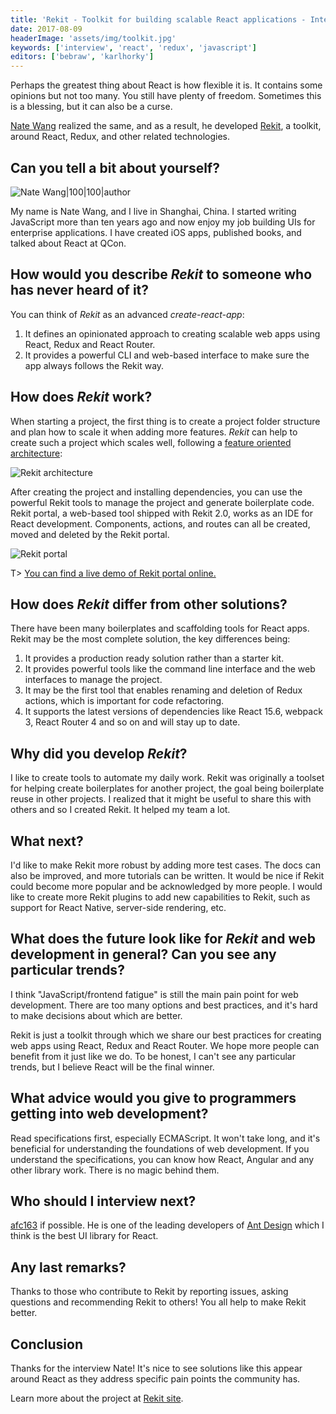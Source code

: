 ```yaml
---
title: 'Rekit - Toolkit for building scalable React applications - Interview with Nate Wang'
date: 2017-08-09
headerImage: 'assets/img/toolkit.jpg'
keywords: ['interview', 'react', 'redux', 'javascript']
editors: ['bebraw', 'karlhorky']
---
```


Perhaps the greatest thing about React is how flexible it is. It contains some opinions but not too many. You still have plenty of freedom. Sometimes this is a blessing, but it can also be a curse.

[Nate Wang](https://twitter.com/webows) realized the same, and as a result, he developed [Rekit](http://rekit.js.org/), a toolkit, around React, Redux, and other related technologies.

## Can you tell a bit about yourself?

![Nate Wang|100|100|author](https://www.gravatar.com/avatar/9645266baa7fbac0823eee7dae06bbe4?s=200)

My name is Nate Wang, and I live in Shanghai, China. I started writing JavaScript more than ten years ago and now enjoy my job building UIs for enterprise applications. I have created iOS apps, published books, and talked about React at QCon.

## How would you describe *Rekit* to someone who has never heard of it?

You can think of *Rekit* as an advanced *create-react-app*:

1. It defines an opinionated approach to creating scalable web apps using React, Redux and React Router.
2. It provides a powerful CLI and web-based interface to make sure the app always follows the Rekit way.

## How does *Rekit* work?

When starting a project, the first thing is to create a project folder structure and plan how to scale it when adding more features. *Rekit* can help to create such a project which scales well, following a [feature oriented architecture](https://medium.com/@nate_wang/feature-oriented-architecture-for-web-applications-2b48e358afb0):

![Rekit architecture](assets/img/rekit/architecture.png)

After creating the project and installing dependencies, you can use the powerful Rekit tools to manage the project and generate boilerplate code. Rekit portal, a web-based tool shipped with Rekit 2.0, works as an IDE for React development. Components, actions, and routes can all be created, moved and deleted by the Rekit portal.

![Rekit portal](assets/img/rekit/portal.png)

T> [You can find a live demo of Rekit portal online.](http://rekit-portal.herokuapp.com/)

## How does *Rekit* differ from other solutions?

There have been many boilerplates and scaffolding tools for React apps. Rekit may be the most complete solution, the key differences being:

1. It provides a production ready solution rather than a starter kit.
2. It provides powerful tools like the command line interface and the web interfaces to manage the project.
3. It may be the first tool that enables renaming and deletion of Redux actions, which is important for code refactoring.
4. It supports the latest versions of dependencies like React 15.6, webpack 3, React Router 4 and so on and will stay up to date.

## Why did you develop *Rekit*?

I like to create tools to automate my daily work. Rekit was originally a toolset for helping create boilerplates for another project, the goal being boilerplate reuse in other projects. I realized that it might be useful to share this with others and so I created Rekit. It helped my team a lot.

## What next?

I'd like to make Rekit more robust by adding more test cases. The docs can also be improved, and more tutorials can be written. It would be nice if Rekit could become more popular and be acknowledged by more people. I would like to create more Rekit plugins to add new capabilities to Rekit, such as support for React Native, server-side rendering, etc.

## What does the future look like for *Rekit* and web development in general? Can you see any particular trends?

I think "JavaScript/frontend fatigue" is still the main pain point for web development. There are too many options and best practices, and it's hard to make decisions about which are better.

Rekit is just a toolkit through which we share our best practices for creating web apps using React, Redux and React Router. We hope more people can benefit from it just like we do. To be honest, I can't see any particular trends, but I believe React will be the final winner.

## What advice would you give to programmers getting into web development?

Read specifications first, especially ECMAScript. It won't take long, and it's beneficial for understanding the foundations of web development. If you understand the specifications, you can know how React, Angular and any other library work. There is no magic behind them.

## Who should I interview next?

[afc163](https://twitter.com/afc163) if possible. He is one of the leading developers of [Ant Design](https://ant.design) which I think is the best UI library for React.

## Any last remarks?

Thanks to those who contribute to Rekit by reporting issues, asking questions and recommending Rekit to others! You all help to make Rekit better.

## Conclusion

Thanks for the interview Nate! It's nice to see solutions like this appear around React as they address specific pain points the community has.

Learn more about the project at [Rekit site](http://rekit.js.org/).
